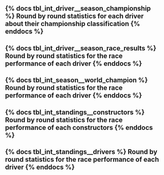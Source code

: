 {% docs tbl_int_driver__season_championship %}
Round by round statistics for each driver about their championship classification
{% enddocs %}
---
{% docs tbl_int_driver__season_race_results %}
Round by round statistics for the race performance of each driver
{% enddocs %}
---
{% docs tbl_int_season__world_champion %}
Round by round statistics for the race performance of each driver
{% enddocs %}
---
{% docs tbl_int_standings__constructors %}
Round by round statistics for the race performance of each constructors
{% enddocs %}
---
{% docs tbl_int_standings__drivers %}
Round by round statistics for the race performance of each driver
{% enddocs %}
---
